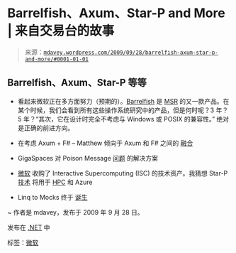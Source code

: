 <!--yml

类别：未分类

日期：2024-05-18 06:10:34

-->

# Barrelfish、Axum、Star-P and More | 来自交易台的故事

> 来源：[`mdavey.wordpress.com/2009/09/28/barrelfish-axum-star-p-and-more/#0001-01-01`](https://mdavey.wordpress.com/2009/09/28/barrelfish-axum-star-p-and-more/#0001-01-01)

## Barrelfish、Axum、Star-P 等等

+   看起来微软正在多方面努力（预期的）。[Barrelfish](http://www.codenamewindows.com/?p=767) 是 [MSR](http://www.barrelfish.org/barrelfish_hotos09.pdf) 的又一款产品。在某个时候，我们会看到所有这些操作系统研究中的产品，但是何时呢？3 年？5 年？“其次，它在设计时完全不考虑与 Windows 或 POSIX 的兼容性。” 绝对是正确的前进方向。

+   在考虑 Axum + F# – Matthew 倾向于 Axum 和 F# 之间的 [融合](http://codebetter.com/blogs/matthew.podwysocki/archive/2009/09/25/pondering-axum-f.aspx)

+   GigaSpaces 对 Poison Message [问题](http://jeroenremmerswaal.blogspot.com/2009/08/gigaspaces-solution-to-poison-message.html) 的解决方案

+   [微软](http://blogs.technet.com/windowsserver/archive/2009/09/21/microsoft-has-acquired-the-technology-assets-of-interactive-supercomputing-isc.aspx) 收购了 Interactive Supercomputing (ISC) 的技术资产。我猜想 Star-P [技术](http://74.125.153.132/search?q=cache:Oen84V9gnskJ:www.interactivesupercomputing.com/products/+Star-P&cd=1&hl=en&ct=clnk) 将用于 [HPC](http://www.microsoft.com/hpc/en/us/default.aspx) 和 Azure

+   Linq to Mocks 终于 [诞生](http://www.clariusconsulting.net/blogs/kzu/archive/2009/08/13/164978.aspx)

~ 作者是 mdavey，发布于 2009 年 9 月 28 日。

发布在 [.NET](https://mdavey.wordpress.com/category/languages/net/) 中

标签：[微软](https://mdavey.wordpress.com/tag/microsoft/)
